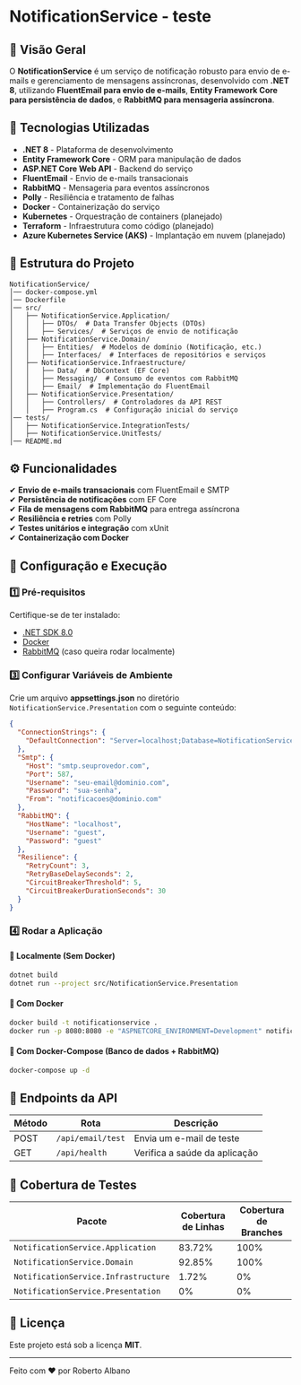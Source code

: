 # NotificationService - teste

## 📌 Visão Geral
O **NotificationService** é um serviço de notificação robusto para envio de e-mails e gerenciamento de mensagens assíncronas, desenvolvido com **.NET 8**, utilizando **FluentEmail para envio de e-mails**, **Entity Framework Core para persistência de dados**, e **RabbitMQ para mensageria assíncrona**.

## 🚀 Tecnologias Utilizadas
- **.NET 8** - Plataforma de desenvolvimento
- **Entity Framework Core** - ORM para manipulação de dados
- **ASP.NET Core Web API** - Backend do serviço
- **FluentEmail** - Envio de e-mails transacionais
- **RabbitMQ** - Mensageria para eventos assíncronos
- **Polly** - Resiliência e tratamento de falhas
- **Docker** - Containerização do serviço
- **Kubernetes** - Orquestração de containers (planejado)
- **Terraform** - Infraestrutura como código (planejado)
- **Azure Kubernetes Service (AKS)** - Implantação em nuvem (planejado)

## 📁 Estrutura do Projeto
```
NotificationService/
│── docker-compose.yml
│── Dockerfile
│── src/
│   ├── NotificationService.Application/
│   │   ├── DTOs/  # Data Transfer Objects (DTOs)
│   │   ├── Services/  # Serviços de envio de notificação
│   ├── NotificationService.Domain/
│   │   ├── Entities/  # Modelos de domínio (Notificação, etc.)
│   │   ├── Interfaces/  # Interfaces de repositórios e serviços
│   ├── NotificationService.Infraestructure/
│   │   ├── Data/  # DbContext (EF Core)
│   │   ├── Messaging/  # Consumo de eventos com RabbitMQ
│   │   ├── Email/  # Implementação do FluentEmail
│   ├── NotificationService.Presentation/
│   │   ├── Controllers/  # Controladores da API REST
│   │   ├── Program.cs  # Configuração inicial do serviço
│── tests/
│   ├── NotificationService.IntegrationTests/
│   ├── NotificationService.UnitTests/
│── README.md
```

## ⚙️ Funcionalidades
✔ **Envio de e-mails transacionais** com FluentEmail e SMTP  
✔ **Persistência de notificações** com EF Core  
✔ **Fila de mensagens com RabbitMQ** para entrega assíncrona  
✔ **Resiliência e retries** com Polly  
✔ **Testes unitários e integração** com xUnit  
✔ **Containerização com Docker**  

## 🔧 Configuração e Execução

### 1️⃣ Pré-requisitos
Certifique-se de ter instalado:
- [.NET SDK 8.0](https://dotnet.microsoft.com/en-us/download)
- [Docker](https://www.docker.com/)
- [RabbitMQ](https://www.rabbitmq.com/download.html) (caso queira rodar localmente)

### 3️⃣ Configurar Variáveis de Ambiente
Crie um arquivo **appsettings.json** no diretório `NotificationService.Presentation` com o seguinte conteúdo:

```json
{
  "ConnectionStrings": {
    "DefaultConnection": "Server=localhost;Database=NotificationServiceDB;User Id=sa;Password=YourPassword;"
  },
  "Smtp": {
    "Host": "smtp.seuprovedor.com",
    "Port": 587,
    "Username": "seu-email@dominio.com",
    "Password": "sua-senha",
    "From": "notificacoes@dominio.com"
  },
  "RabbitMQ": {
    "HostName": "localhost",
    "Username": "guest",
    "Password": "guest"
  },
  "Resilience": {
    "RetryCount": 3,
    "RetryBaseDelaySeconds": 2,
    "CircuitBreakerThreshold": 5,
    "CircuitBreakerDurationSeconds": 30
  }
}
```

### 4️⃣ Rodar a Aplicação

#### 🔹 Localmente (Sem Docker)
```bash
dotnet build
dotnet run --project src/NotificationService.Presentation
```

#### 🔹 Com Docker
```bash
docker build -t notificationservice .
docker run -p 8080:8080 -e "ASPNETCORE_ENVIRONMENT=Development" notificationservice
```

#### 🔹 Com Docker-Compose (Banco de dados + RabbitMQ)
```bash
docker-compose up -d
```

## 📌 Endpoints da API

| Método | Rota                 | Descrição                          
|--------|----------------------|----------------------------------
| POST   | `/api/email/test`    | Envia um e-mail de teste         
| GET    | `/api/health`        | Verifica a saúde da aplicação     


## 🤖 **Cobertura de Testes**  

| Pacote                                      | Cobertura de Linhas | Cobertura de Branches |
|---------------------------------------------|---------------------|-----------------------|
| `NotificationService.Application`          | 83.72%              | 100%                  |
| `NotificationService.Domain`               | 92.85%              | 100%                  |
| `NotificationService.Infrastructure`       | 1.72%               | 0%                    |
| `NotificationService.Presentation`         | 0%                  | 0%                    |



## 📜 Licença
Este projeto está sob a licença **MIT**.

---

Feito com ❤️ por Roberto Albano

